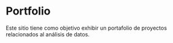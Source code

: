 # Portfolio
Este sitio tiene como objetivo exhibir un portafolio de proyectos relacionados al análisis de datos.
